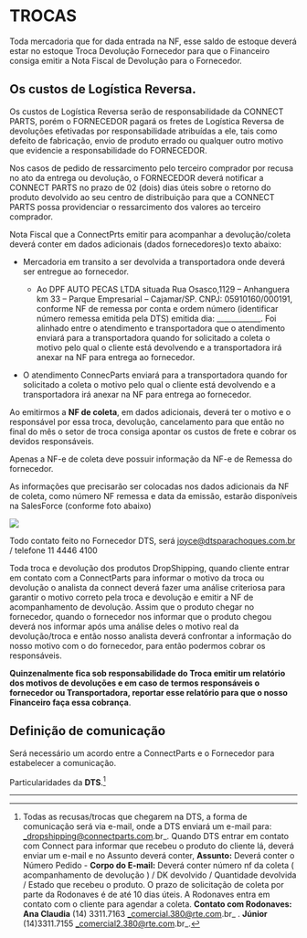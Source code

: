 # TROCAS

Toda mercadoria que for dada entrada na NF, esse saldo de estoque deverá estar no estoque Troca Devolução Fornecedor para que o Financeiro consiga emitir a Nota Fiscal de Devolução para o Fornecedor.

## Os custos de Logística Reversa.

Os custos de Logística Reversa serão de responsabilidade da CONNECT PARTS, porém o FORNECEDOR pagará os fretes de Logística Reversa de devoluções efetivadas por responsabilidade atribuídas a ele, tais como defeito de fabricação, envio de produto errado ou qualquer outro motivo que evidencie a responsabilidade do FORNECEDOR.

Nos casos de pedido de ressarcimento pelo terceiro comprador por recusa no ato da entrega ou devolução, o FORNECEDOR deverá notificar a CONNECT PARTS no prazo de 02 (dois) dias úteis sobre o retorno do produto devolvido ao seu centro de distribuição para que a CONNECT PARTS possa providenciar o ressarcimento dos valores ao terceiro comprador.

Nota Fiscal que a ConnectPrts emitir para acompanhar a devolução/coleta deverá conter em dados adicionais (dados fornecedores)o texto abaixo: 
* Mercadoria em transito a ser devolvida a transportadora onde deverá ser entregue ao fornecedor. 
    * Ao DPF AUTO PECAS LTDA situada Rua Osasco,1129 – Anhanguera km 33 – Parque Empresarial – Cajamar/SP. CNPJ: 05910160/000191, conforme NF de remessa por conta e ordem número (identificar número remessa emitida pela DTS) emitida dia: ____________. Foi alinhado entre o atendimento e transportadora que o atendimento enviará para a transportadora quando for solicitado a coleta o motivo pelo qual o cliente está devolvendo e a transportadora irá anexar na NF para entrega ao fornecedor.

* O atendimento ConnecParts enviará para a transportadora quando for solicitado a coleta o motivo pelo qual o cliente está devolvendo e a transportadora irá anexar na NF para entrega ao fornecedor.




Ao emitirmos a **NF de coleta**, em dados adicionais, deverá ter o motivo e o responsável por essa troca, devolução, cancelamento para que então no final do mês o setor de troca consiga apontar os custos de frete e cobrar os devidos responsáveis.

Apenas a NF-e de coleta deve possuir informação da NF-e de Remessa do fornecedor.

As informações que precisarão ser colocadas nos dados adicionais da NF de coleta, como número NF remessa e data da emissão, estarão disponíveis na SalesForce (conforme foto abaixo) 

![](http://developers.connectparts.com.br/imagens/atendimentoPedidos10.png)

Todo contato feito no Fornecedor DTS, será joyce@dtsparachoques.com.br / telefone 11 4446 4100

Toda troca e devolução dos produtos DropShipping, quando cliente entrar em contato com a ConnectParts para informar o motivo da troca ou devolução o analista da connect deverá fazer uma análise criteriosa para garantir o motivo correto pela troca e devolução e emitir a NF de acompanhamento de devolução. Assim que o produto chegar no fornecedor, quando o fornecedor nos informar que o produto chegou deverá nos informar após uma análise deles o motivo real da devolução/troca e então nosso analista deverá confrontar a informação do nosso motivo com o do fornecedor, para então podermos cobrar os responsáveis.

**Quinzenalmente fica sob responsabilidade do Troca emitir um relatório dos motivos de devoluções e em caso de termos responsáveis o fornecedor ou Transportadora, reportar esse relatório para que o nosso Financeiro faça essa cobrança**.

## Definição de comunicação

Será necessário um acordo entre a ConnectParts e o Fornecedor para estabelecer a comunicação.

Particularidades da **DTS**.[^1]

---

[^1]: Todas as recusas/trocas que chegarem na DTS, a forma de comunicação será via e-mail, onde a DTS enviará um e-mail para: _dropshipping@connectparts.com.br_. Quando DTS entrar em contato com Connect para informar que recebeu o produto do cliente lá, deverá enviar um e-mail e no Assunto deverá conter, **Assunto:** Deverá conter o Número Pedido - **Corpo  do E-mail:** Deverá conter número nf da coleta ( acompanhamento de devolução ) / DK devolvido / Quantidade devolvida / Estado que recebeu o produto. O prazo de solicitação de coleta por parte da Rodonaves é de até 10 dias úteis. A Rodonaves entra em contato com o cliente para agendar a coleta. **Contato com Rodonaves:** **Ana Claudia** (14) 3311.7163 _comercial.380@rte.com.br_ . **Júnior** (14)3311.7155 _comercial2.380@rte.com.br_.



